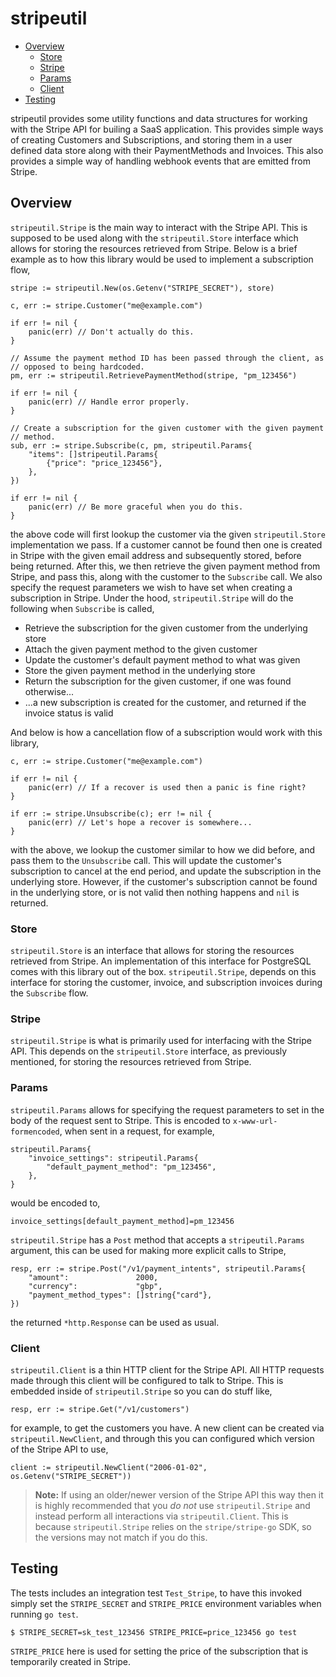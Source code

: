 # stripeutil

* [Overview](#overview)
  * [Store](#store)
  * [Stripe](#stripe)
  * [Params](#params)
  * [Client](#client)
* [Testing](#testing)

stripeutil provides some utility functions and data structures for working
with the Stripe API for builing a SaaS application. This provides simple ways
of creating Customers and Subscriptions, and storing them in a user defined
data store along with their PaymentMethods and Invoices. This also provides a
simple way of handling webhook events that are emitted from Stripe.

## Overview

`stripeutil.Stripe` is the main way to interact with the Stripe API. This is
supposed to be used along with the `stripeutil.Store` interface which allows
for storing the resources retrieved from Stripe. Below is a brief example as
to how this library would be used to implement a subscription flow,

    stripe := stripeutil.New(os.Getenv("STRIPE_SECRET"), store)

    c, err := stripe.Customer("me@example.com")

    if err != nil {
        panic(err) // Don't actually do this.
    }

    // Assume the payment method ID has been passed through the client, as
    // opposed to being hardcoded.
    pm, err := stripeutil.RetrievePaymentMethod(stripe, "pm_123456")

    if err != nil {
        panic(err) // Handle error properly.
    }

    // Create a subscription for the given customer with the given payment
    // method.
    sub, err := stripe.Subscribe(c, pm, stripeutil.Params{
        "items": []stripeutil.Params{
            {"price": "price_123456"},
        },
    })

    if err != nil {
        panic(err) // Be more graceful when you do this.
    }

the above code will first lookup the customer via the given `stripeutil.Store`
implementation we pass. If a customer cannot be found then one is created in
Stripe with the given email address and subsequently stored, before being
returned. After this, we then retrieve the given payment method from Stripe,
and pass this, along with the customer to the `Subscribe` call. We also
specify the request parameters we wish to have set when creating a subscription
in Stripe. Under the hood, `stripeutil.Stripe` will do the following when
`Subscribe` is called,

* Retrieve the subscription for the given customer from the underlying store
* Attach the given payment method to the given customer
* Update the customer's default payment method to what was given
* Store the given payment method in the underlying store
* Return the subscription for the given customer, if one was found otherwise...
* ...a new subscription is created for the customer, and returned if the
invoice status is valid

And below is how a cancellation flow of a subscription would work with this
library,

    c, err := stripe.Customer("me@example.com")

    if err != nil {
        panic(err) // If a recover is used then a panic is fine right?
    }

    if err := stripe.Unsubscribe(c); err != nil {
        panic(err) // Let's hope a recover is somewhere...
    }

with the above, we lookup the customer similar to how we did before, and pass
them to the `Unsubscribe` call. This will update the customer's subscription
to cancel at the end period, and update the subscription in the underlying
store. However, if the customer's subscription cannot be found in the
underlying store, or is not valid then nothing happens and `nil` is returned.

### Store

`stripeutil.Store` is an interface that allows for storing the resources
retrieved from Stripe. An implementation of this interface for PostgreSQL comes
with this library out of the box. `stripeutil.Stripe`, depends on this
interface for storing the customer, invoice, and subscription invoices during
the `Subscribe` flow.

### Stripe

`stripeutil.Stripe` is what is primarily used for interfacing with the Stripe
API. This depends on the `stripeutil.Store` interface, as previously mentioned,
for storing the resources retrieved from Stripe.

### Params

`stripeutil.Params` allows for specifying the request parameters to set in the
body of the request sent to Stripe. This is encoded to `x-www-url-formencoded`,
when sent in a request, for example,

    stripeutil.Params{
        "invoice_settings": stripeutil.Params{
            "default_payment_method": "pm_123456",
        },
    }

would be encoded to,

    invoice_settings[default_payment_method]=pm_123456

`stripeutil.Stripe` has a `Post` method that accepts a `stripeutil.Params`
argument, this can be used for making more explicit calls to Stripe,

    resp, err := stripe.Post("/v1/payment_intents", stripeutil.Params{
        "amount":               2000,
        "currency":             "gbp",
        "payment_method_types": []string{"card"},
    })

the returned `*http.Response` can be used as usual.

### Client

`stripeutil.Client` is a thin HTTP client for the Stripe API. All HTTP requests
made through this client will be configured to talk to Stripe. This is embedded
inside of `stripeutil.Stripe` so you can do stuff like,

    resp, err := stripe.Get("/v1/customers")

for example, to get the customers you have. A new client can be created via
`stripeutil.NewClient`, and through this you can configured which version of
the Stripe API to use,

    client := stripeutil.NewClient("2006-01-02", os.Getenv("STRIPE_SECRET"))

>**Note:** If using an older/newer version of the Stripe API this way then it is
highly recommended that you *do not* use `stripeutil.Stripe` and instead perform
all interactions via `stripeutil.Client`. This is because `stripeutil.Stripe`
relies on the `stripe/stripe-go` SDK, so the versions may not match if you do
this.

## Testing

The tests includes an integration test `Test_Stripe`, to have this invoked
simply set the `STRIPE_SECRET` and `STRIPE_PRICE` environment variables when
running `go test`.

    $ STRIPE_SECRET=sk_test_123456 STRIPE_PRICE=price_123456 go test

`STRIPE_PRICE` here is used for setting the price of the subscription that is
temporarily created in Stripe.
